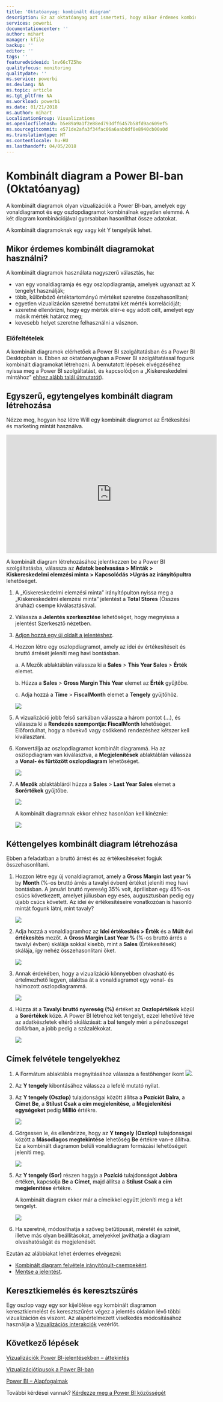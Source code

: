 ```yaml
---
title: 'Oktatóanyag: kombinált diagram'
description: Ez az oktatóanyag azt ismerteti, hogy mikor érdemes kombinált diagramokat használni, és hogy hogyan hozhatóak létre a Power BI szolgáltatásban és a Desktopban.
services: powerbi
documentationcenter: ''
author: mihart
manager: kfile
backup: ''
editor: ''
tags: ''
featuredvideoid: lnv66cTZ5ho
qualityfocus: monitoring
qualitydate: ''
ms.service: powerbi
ms.devlang: NA
ms.topic: article
ms.tgt_pltfrm: NA
ms.workload: powerbi
ms.date: 01/21/2018
ms.author: mihart
LocalizationGroup: Visualizations
ms.openlocfilehash: b5e89a9a1f2e88ed793dff6457b58fd9ac609ef5
ms.sourcegitcommit: e571de2afa3f34fac06a6aab0df0e8940cb00a0d
ms.translationtype: HT
ms.contentlocale: hu-HU
ms.lasthandoff: 04/05/2018
---
```

# <a name="combo-chart-in-power--tutorial"></a>Kombinált diagram a Power BI-ban (Oktatóanyag)
A kombinált diagramok olyan vizualizációk a Power BI-ban, amelyek egy vonaldiagramot és egy oszlopdiagramot kombinálnak egyetlen elemmé. A két diagram kombinációjával gyorsabban hasonlíthat össze adatokat.

A kombinált diagramoknak egy vagy két Y tengelyük lehet.

## <a name="when-to-use-a-combo-chart"></a>Mikor érdemes kombinált diagramokat használni?
A kombinált diagramok használata nagyszerű választás, ha:

* van egy vonaldiagramja és egy oszlopdiagramja, amelyek ugyanazt az X tengelyt használják;
* több, különböző értéktartományú mértéket szeretne összehasonlítani;
* egyetlen vizualizáción szeretné bemutatni két mérték korrelációját;
* szeretné ellenőrizni, hogy egy mérték elér-e egy adott célt, amelyet egy másik mérték határoz meg;
* kevesebb helyet szeretne felhasználni a vásznon.

### <a name="prerequisites"></a>Előfeltételek
A kombinált diagramok elérhetőek a Power BI szolgáltatásban és a Power BI Desktopban is. Ebben az oktatóanyagban a Power BI szolgáltatással fogunk kombinált diagramokat létrehozni. A bemutatott lépések elvégzéséhez nyissa meg a Power BI szolgáltatást, és kapcsolódjon a „Kiskereskedelmi mintához” [ehhez alább talál útmutatót](#create)).


## <a name="create-a-basic-single-axis-combo-chart"></a>Egyszerű, egytengelyes kombinált diagram létrehozása
Nézze meg, hogyan hoz létre Will egy kombinált diagramot az Értékesítési és marketing mintát használva.

<iframe width="560" height="315" src="https://www.youtube.com/embed/lnv66cTZ5ho?list=PL1N57mwBHtN0JFoKSR0n-tBkUJHeMP2cP" frameborder="0" allowfullscreen></iframe>  

<a name="create"></a> A kombinált diagram létrehozásához jelentkezzen be a Power BI szolgáltatásba, válassza az **Adatok beolvasása \> Minták \> Kiskereskedelmi elemzési minta > Kapcsolódás >Ugrás az irányítópultra** lehetőséget.

1. A „Kiskereskedelmi elemzési minta” irányítópulton nyissa meg a „Kiskereskedelmi elemzési minta” jelentést a **Total Stores** (Összes áruház) csempe kiválasztásával.
2. Válassza a **Jelentés szerkesztése** lehetőséget, hogy megnyissa a jelentést Szerkesztő nézetben.
3. [Adjon hozzá egy új oldalt a jelentéshez](power-bi-report-add-page.md).
4. Hozzon létre egy oszlopdiagramot, amely az idei év értékesítéseit és bruttó árrését jeleníti meg havi bontásban.

    a.  A Mezők ablaktáblán válassza ki a **Sales** \> **This Year Sales** > **Érték** elemet.

    b.  Húzza a **Sales** \> **Gross Margin This Year** elemet az **Érték** gyűjtőbe.

    c.  Adja hozzá a **Time** \> **FiscalMonth** elemet a **Tengely** gyűjtőhöz.

    ![](media/power-bi-visualization-combo-chart/combotutorial1new.png)
5. A vizualizáció jobb felső sarkában válassza a három pontot (...), és válassza ki a **Rendezés szempontja: FiscalMonth** lehetőséget. Előfordulhat, hogy a növekvő vagy csökkenő rendezéshez kétszer kell kiválasztani.

6. Konvertálja az oszlopdiagramot kombinált diagrammá. Ha az oszlopdiagram van kiválasztva, a **Megjelenítések** ablaktáblán válassza a **Vonal- és fürtözött oszlopdiagram** lehetőséget.

    ![](media/power-bi-visualization-combo-chart/converttocombo_new2.png)
7. A **Mezők** ablaktábláról húzza a **Sales** \> **Last Year Sales** elemet a **Sorértékek** gyűjtőbe.

   ![](media/power-bi-visualization-combo-chart/linevaluebucket.png)

   A kombinált diagramnak ekkor ehhez hasonlóan kell kinéznie:

   ![](media/power-bi-visualization-combo-chart/combochartdone-new.png)

## <a name="create-a-combo-chart-with-two-axes"></a>Kéttengelyes kombinált diagram létrehozása
Ebben a feladatban a bruttó árrést és az értékesítéseket fogjuk összehasonlítani.

1. Hozzon létre egy új vonaldiagramot, amely a **Gross Margin last year %** by **Month** (%-os bruttó árrés a tavalyi évben) értéket jeleníti meg havi bontásban.  A januári bruttó nyereség 35% volt, áprilisban egy 45%-os csúcs következett, amelyet júliusban egy esés, augusztusban pedig egy újabb csúcs követett. Az idei év értékesítéseire vonatkozóan is hasonló mintát fogunk látni, mint tavaly?

   ![](media/power-bi-visualization-combo-chart/combo1_new.png)
2. Adja hozzá a vonaldiagramhoz az **Idei értékesítés > Érték** és a **Múlt évi értékesítés** mezőt. A  **Gross Margin Last Year %** (%-os bruttó árrés a tavalyi évben) skálája sokkal kisebb, mint a **Sales** (Értékesítések) skálája, így nehéz összehasonlítani őket.      

   ![](media/power-bi-visualization-combo-chart/flatline_new.png)
3. Annak érdekében, hogy a vizualizáció könnyebben olvasható és értelmezhető legyen, alakítsa át a vonaldiagramot egy vonal- és halmozott oszlopdiagrammá.

   ![](media/power-bi-visualization-combo-chart/converttocombo_new.png)
4. Húzza át a **Tavalyi bruttó nyereség (%)** értéket az **Oszlopértékek** közül a **Sorértékek** közé. A Power BI létrehoz két tengelyt, ezzel lehetővé téve az adatkészletek eltérő skálázását: a bal tengely méri a pénzösszeget dollárban, a jobb pedig a százalékokat.

   ![](media/power-bi-visualization-combo-chart/power-bi-combochart.png)    

## <a name="add-titles-to-the-axes"></a>Címek felvétele tengelyekhez
1. A Formátum ablaktábla megnyitásához válassza a festőhenger ikont ![](media/power-bi-visualization-combo-chart/power-bi-paintroller.png).
2. Az **Y tengely** kibontásához válassza a lefelé mutató nyilat.
3. Az **Y tengely (Oszlop)** tulajdonságai között állítsa a **Pozíciót** **Balra**, a **Címet** **Be**, a **Stílust** **Csak a cím megjelenítése**, a **Megjelenítési egységeket** pedig **Millió** értékre.

   ![](media/power-bi-visualization-combo-chart/power-bi-y-axis-column.png)
4. Görgessen le, és ellenőrizze, hogy az **Y tengely (Oszlop)** tulajdonságai között a **Másodlagos megtekintése** lehetőség **Be** értékre van-e állítva. Ez a kombinált diagramon belüli vonaldiagram formázási lehetőségeit jeleníti meg.

   ![](media/power-bi-visualization-combo-chart/power-bi-show-secondary.png)
5. Az **Y tengely (Sor)** részen hagyja a **Pozíció** tulajdonságot **Jobbra** értéken, kapcsolja **Be** a **Címet**, majd állítsa a **Stílust** **Csak a cím megjelenítése** értékre.

   A kombinált diagram ekkor már a címeikkel együtt jeleníti meg a két tengelyt.

   ![](media/power-bi-visualization-combo-chart/power-bi-titles-on.png)

6. Ha szeretné, módosíthatja a szöveg betűtípusát, méretét és színét, illetve más olyan beállításokat, amelyekkel javíthatja a diagram olvashatóságát és megjelenését.

Ezután az alábbiakat lehet érdemes elvégezni:

* [Kombinált diagram felvétele irányítópult-csempeként](service-dashboard-tiles.md).
* [Mentse a jelentést](service-report-save.md).

## <a name="cross-highlighting-and-cross-filtering"></a>Keresztkiemelés és keresztszűrés

Egy oszlop vagy egy sor kijelölése egy kombinált diagramon keresztkiemelést és keresztszűrést végez a jelentés oldalon lévő többi vizualizáción és viszont. Az alapértelmezett viselkedés módosításához használja a [Vizualizációs interakciók](service-reports-visual-interactions.md) vezérlőt.

## <a name="next-steps"></a>Következő lépések

[Vizualizációk Power BI-jelentésekben – áttekintés](power-bi-report-visualizations.md)

[Vizualizációtípusok a Power BI-ban](power-bi-visualization-types-for-reports-and-q-and-a.md)

[Power BI – Alapfogalmak](service-basic-concepts.md)

További kérdései vannak? [Kérdezze meg a Power BI közösségét](http://community.powerbi.com/)
